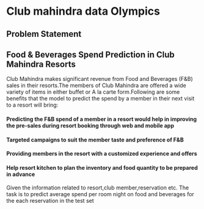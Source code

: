 # Club mahindra data Olympics 

## Problem Statement

## Food & Beverages Spend Prediction in Club Mahindra Resorts
 Club Mahindra makes significant revenue from Food and Beverages (F&B) sales in their resorts.The members of Club Mahindra are offered a wide variety of items in either buffet or A la carte form.Following are some benefits that the model to predict the spend by a member in their next visit to a resort will bring:

#### Predicting the F&B spend of a member in a resort would help in improving the pre-sales during resort booking through web and mobile app
#### Targeted campaigns to suit the member taste and preference of F&B
#### Providing members in the resort with a customized experience and offers
#### Help resort kitchen to plan the inventory and food quantity to be prepared in advance
 Given the information related to resort,club member,reservation etc. The task is to predict average spend per room night on food and beverages for the each reservation in the test set
